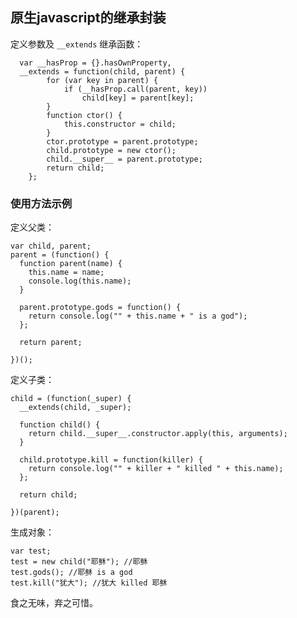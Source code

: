 原生javascript的继承封装
--

定义参数及 `__extends` 继承函数：

	  var __hasProp = {}.hasOwnProperty,
	  __extends = function(child, parent) { 
	        for (var key in parent) {
	            if (__hasProp.call(parent, key)) 
	                child[key] = parent[key]; 
	        } 
	        function ctor() { 
	            this.constructor = child; 
	        } 
	        ctor.prototype = parent.prototype; 
	        child.prototype = new ctor(); 
	        child.__super__ = parent.prototype; 
	        return child; 
	    };
	
### 使用方法示例

定义父类：
	
	var child, parent;
	parent = (function() {
	  function parent(name) {
	    this.name = name;
	    console.log(this.name);
	  }
	
	  parent.prototype.gods = function() {
	    return console.log("" + this.name + " is a god");
	  };
	
	  return parent;
	
	})();

定义子类：
	
	child = (function(_super) {
	  __extends(child, _super);
	
	  function child() {
	    return child.__super__.constructor.apply(this, arguments);
	  }
	
	  child.prototype.kill = function(killer) {
	    return console.log("" + killer + " killed " + this.name);
	  };
	
	  return child;
	
	})(parent);

生成对象：
	
	var test;
	test = new child("耶稣"); //耶稣
	test.gods(); //耶稣 is a god
	test.kill("犹大"); //犹大 killed 耶稣


食之无味，弃之可惜。
